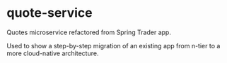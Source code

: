 # quote-service
Quotes microservice refactored from Spring Trader app.

Used to show a step-by-step migration of an existing app from n-tier to a more cloud-native architecture.
